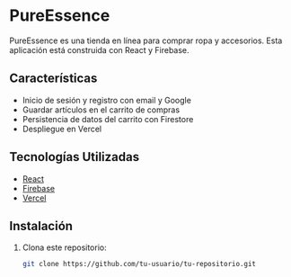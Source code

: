 # PureEssence

PureEssence es una tienda en línea para comprar ropa y accesorios. Esta aplicación está construida con React y Firebase.

## Características

- Inicio de sesión y registro con email y Google
- Guardar artículos en el carrito de compras
- Persistencia de datos del carrito con Firestore
- Despliegue en Vercel

## Tecnologías Utilizadas

- [React](https://reactjs.org/)
- [Firebase](https://firebase.google.com/)
- [Vercel](https://vercel.com/)

## Instalación

1. Clona este repositorio:
   ```bash
   git clone https://github.com/tu-usuario/tu-repositorio.git

